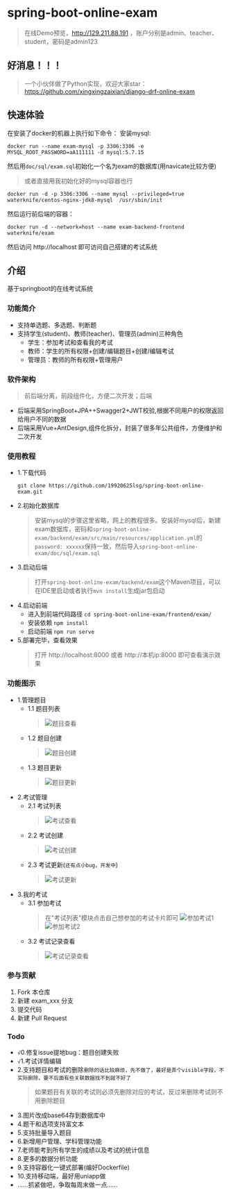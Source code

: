# spring-boot-online-exam

> 在线Demo预览，http://129.211.88.191 ，账户分别是admin、teacher、student，密码是admin123

## 好消息！！！
> 一个小伙伴做了Python实现，欢迎大家star：https://github.com/xingxingzaixian/django-drf-online-exam

## 快速体验
在安装了docker的机器上执行如下命令：
安装mysql:
```shell
docker run --name exam-mysql -p 3306:3306 -e MYSQL_ROOT_PASSWORD=aA111111 -d mysql:5.7.15
```

然后用`doc/sql/exam.sql`初始化一个名为exam的数据库(用navicate比较方便)

> 或者直接用我初始化好的mysql容器也行

```shell
docker run -d -p 3306:3306 --name mysql --privileged=true waterknife/centos-nginx-jdk8-mysql  /usr/sbin/init
```

然后运行前后端的容器：

```shell
docker run -d --network=host --name exam-backend-frontend waterknife/exam
```

然后访问 http://localhost 即可访问自己搭建的考试系统


## 介绍
基于springboot的在线考试系统

### 功能简介

+ 支持单选题、多选题、判断题
+ 支持学生(student)、教师(teacher)、管理员(admin)三种角色
  + 学生：参加考试和查看我的考试
  + 教师：学生的所有权限+创建/编辑题目+创建/编辑考试
  + 管理员：教师的所有权限+管理用户

### 软件架构

> 前后端分离，前段组件化，方便二次开发；后端

+ 后端采用SpringBoot+JPA++Swagger2+JWT校验,根据不同用户的权限返回给用户不同的数据
+ 后端采用Vue+AntDesign,组件化拆分，封装了很多年公共组件，方便维护和二次开发

### 使用教程

+ 1.下载代码
  ```shell
  git clone https://github.com/19920625lsg/spring-boot-online-exam.git
  ```
+ 2.初始化数据库
  > 安装mysql的步骤这里省略，网上的教程很多。安装好mysql后，新建exam数据库，密码和`spring-boot-online-exam/backend/exam/src/main/resources/application.yml`的`password: xxxxxx`保持一致，然后导入`spring-boot-online-exam/doc/sql/exam.sql`
+ 3.启动后端
  > 打开`spring-boot-online-exam/backend/exam`这个Maven项目，可以在IDE里启动或者执行`mvn install`生成jar包启动
+ 4.启动前端
  + 进入到前端代码路径 `cd spring-boot-online-exam/frontend/exam/`
  + 安装依赖 `npm install`
  + 启动前端 `npm run serve`
+ 5.部署完毕，查看效果
  > 打开 http://localhost:8000 或者 http://本机ip:8000 即可查看演示效果

### 功能图示

+ 1.管理题目
  + 1.1 题目列表
    > ![题目查看](doc/images/question_list.png)
  + 1.2 题目创建
    > ![题目创建](doc/images/question_create.png)
  + 1.3 题目更新
    > ![题目更新](doc/images/question_update.png)
+ 2.考试管理
  + 2.1 考试列表
    > ![考试查看](doc/images/exam_list.png)
  + 2.2 考试创建
    > ![考试创建](doc/images/exam_create.png)
  + 2.3 考试更新(`还有点小bug，开发中`)
    > ![考试更新](doc/images/exam_update.png)
+ 3.我的考试
  + 3.1 参加考试
    > 在"考试列表"模块点击自己想参加的考试卡片即可
    > ![参加考试1](doc/images/exam_join.png)
    > ![参加考试2](doc/images/exam_join2.png)
  + 3.2 考试记录查看
    > ![考试记录查看](doc/images/exam_detail.png)

### 参与贡献

1.  Fork 本仓库
2.  新建 exam_xxx 分支
3.  提交代码
4.  新建 Pull Request

### Todo
+ `√`0.修复issue提地bug：题目创建失败
+ `√`1.考试详情编辑
+ 2.支持题目和考试的删除`删除的话比较麻烦，先不做了，最好是弄个visible字段，不实际删除，要不后面有些关联数据找不到就不好了`
  > 如果题目有关联的考试则必须先删除对应的考试，反过来删除考试则不用删除题目
+ 3.图片改成base64存到数据库中
+ 4.题干和选项支持富文本
+ 5.支持批量导入题目
+ 6.新增用户管理、学科管理功能
+ 7.老师能考到所有学生的成绩以及考试的统计信息
+ 8.更多的数据分析功能
+ 9.支持容器化一键式部署(编好Dockerfile)
+ 10.支持移动端，最好用uniapp做
+ ......抓紧做吧，争取每周末做一点......
